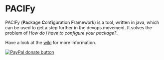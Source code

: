 PACIFy
=============
PACIFy (**Pa**ckage **C**onf**i**guration **F**ramework) is a tool, written in java, which can be used to get a step further in the devops movement. It solves the problem of *How do i have to configure your package?*.

Have a look at the [wiki](https://github.com/cecom/PACIFy/wiki) for more information.



[![PayPal donate button](https://www.paypalobjects.com/webstatic/en_US/btn/btn_donate_cc_147x47.png)](https://www.paypal.com/cgi-bin/webscr?cmd=_s-xclick&hosted_button_id=5W7XC3MCM9XB2 "Donate to this project using Paypal")
